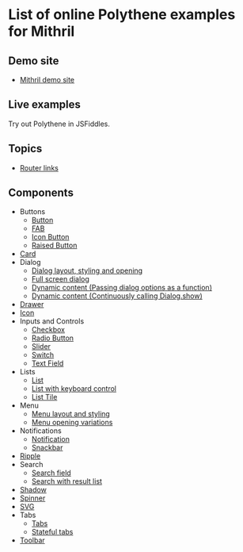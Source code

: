# List of online Polythene examples for Mithril

## Demo site

* [Mithril demo site](https://arthurclemens.github.io/polythene-demos/mithril/)

## Live examples

Try out Polythene in JSFiddles.

## Topics

* [Router links](https://jsfiddle.net/ArthurClemens/7vurv0c3/)

## Components

* Buttons
  * [Button](https://jsfiddle.net/ArthurClemens/5d5xfoxs/)
  * [FAB](https://jsfiddle.net/ArthurClemens/zzjb2mfu/)
  * [Icon Button](https://jsfiddle.net/ArthurClemens/xafv074k/)
  * [Raised Button](https://jsfiddle.net/ArthurClemens/e6werwgv/)
* [Card](https://jsfiddle.net/ArthurClemens/47uy6e1w/)
* Dialog
  * [Dialog layout, styling and opening](https://jsfiddle.net/ArthurClemens/t4uy26Lb/)
  * [Full screen dialog](https://jsfiddle.net/ArthurClemens/v4uhjnyx/)
  * [Dynamic content (Passing dialog options as a function)](https://jsfiddle.net/ArthurClemens/0g6010eu/)
  * [Dynamic content (Continuously calling Dialog.show)](https://jsfiddle.net/ArthurClemens/pwLLjtL0/)
* [Drawer](https://jsfiddle.net/ArthurClemens/srtye3sm/)
* [Icon](https://jsfiddle.net/ArthurClemens/ubzhapwy/)
* Inputs and Controls
  * [Checkbox](https://jsfiddle.net/ArthurClemens/gcuc9mch/)
  * [Radio Button](https://jsfiddle.net/ArthurClemens/ct0ear8h/)
  * [Slider](https://jsfiddle.net/ArthurClemens/nL12sq4x/)
  * [Switch](https://jsfiddle.net/ArthurClemens/70bejjr8/)
  * [Text Field](https://jsfiddle.net/ArthurClemens/m396q0hh/)
* Lists
  * [List](https://jsfiddle.net/ArthurClemens/8k7gg3va/)
  * [List with keyboard control](https://jsfiddle.net/ArthurClemens/2p9zdzk8/)
  * [List Tile](https://jsfiddle.net/ArthurClemens/eyksxemo/)
* Menu
  * [Menu layout and styling](https://jsfiddle.net/ArthurClemens/431659xp/)
  * [Menu opening variations](https://jsfiddle.net/ArthurClemens/0jccysmx/)
* Notifications
  * [Notification](https://jsfiddle.net/ArthurClemens/baex75f0/)
  * [Snackbar](https://jsfiddle.net/ArthurClemens/7x9mhmmm/)
* [Ripple](https://jsfiddle.net/ArthurClemens/rcyn8f64/)
* Search
  * [Search field](https://jsfiddle.net/ArthurClemens/4zmtfd5u/)
  * [Search with result list](https://jsfiddle.net/ArthurClemens/wf63ftfj/)
* [Shadow](https://jsfiddle.net/ArthurClemens/87wjreeu/)
* [Spinner](https://jsfiddle.net/ArthurClemens/hnzvnhxa/)
* [SVG](https://jsfiddle.net/ArthurClemens/wu1v74yk/)
* Tabs
  * [Tabs](https://jsfiddle.net/ArthurClemens/dos13t3z/)
  * [Stateful tabs](https://jsfiddle.net/ArthurClemens/41kyvadm/)
* [Toolbar](https://jsfiddle.net/ArthurClemens/t5hhcuxn/)
